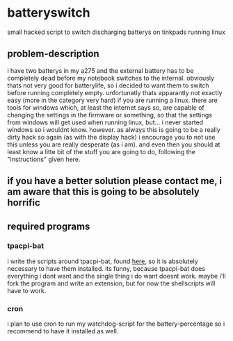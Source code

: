 # batteryswitch
small hacked script to switch discharging batterys on tinkpads running linux

## problem-description
i have two batterys in my a275 and the external battery has to be completely dead before my notebook switches to the internal.
obviously thats not very good for batterylife, so i decided to want them to switch before running completely empty.
unfortunatly thats apparantly not exactly easy (more in the category very hard) if you are running a linux. there are tools for windows which, at least the internet says so, are capable of changing the settings in the firmware or something, so that the settings from windows will get used when running linux, but... i never started windows so i wouldnt know.
however. as always this is going to be a really dirty hack so again (as with the display hack) i encourage you to not use this unless you are really desperate (as i am). and even then you should at least know a litte bit of the stuff you are going to do, following the "instructions" given here.
## if you have a better solution please contact me, i am aware that this is going to be absolutely horrific
## required programs
### tpacpi-bat
i write the scripts around tpacpi-bat, found [here](https://github.com/teleshoes/tpacpi-bat), so it is absolutely necessary to have them installed.
its funny, because tpacpi-bat does everything i dont want and the single thing i do want doesnt work.
maybe i'll fork the program and write an extension, but for now the shellscripts will have to work.
### cron
i plan to use cron to run my watchdog-script for the battery-percentage so i recommend to have it installed as well.
